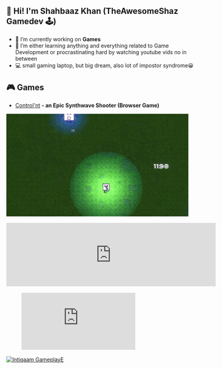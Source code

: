 ##  👋 Hi! I'm Shahbaaz Khan (TheAwesomeShaz Gamedev 🕹)


- 🔭 I’m currently working on <b>Games</b> 
- 🌱 I’m either learning anything and everything related to Game Development or procrastinating hard by watching youtube vids no in between
- 💻 small gaming laptop, but big dream, also lot of impostor syndrome😀

<!--
**ShahbaazKhan-TheAwesomeShaz/ShahbaazKhan-TheAwesomeShaz** is a ✨ _special_ ✨ repository because its `README.md` (this file) appears on your GitHub profile.

-->

## 🎮 Games
- [Control'nt](https://theawesomeshaz.itch.io/control-nt) <b>- an Epic Synthwave Shooter (Browser Game)</b>
<p align="left"><img src="https://github.com/ShahbaazKhan-TheAwesomeShaz/ShahbaazKhan-TheAwesomeShaz/blob/master/Control'nt%20GIF.gif" alt="cool GIF"></p>

<iframe frameborder="0" src="https://itch.io/embed/1011074?bg_color=c783fe&amp;fg_color=ffffff&amp;link_color=ffb55a&amp;border_color=ffffff" width="552" height="167"><a href="https://theawesomeshaz.itch.io/intiqaam">Intiqaam by TheAwesomeShaz</a></iframe>

<!-- blank line -->
<figure class="video_container">
  <iframe src="https://www.youtube.com/embed/enMumwvLAug" frameborder="0" allowfullscreen="true"> </iframe>
</figure>
<!-- blank line -->


[![Intiqaam GameplayE](https://img.youtube.com/vi/2fK3WPo2xf0&ab_channel=TheAwesomeShaz/0.jpg)](https://www.youtube.com/watch?v=2fK3WPo2xf0&ab_channel=TheAwesomeShaz)








